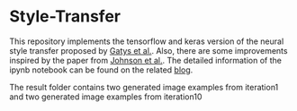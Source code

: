 # Style-Transfer
This repository implements the tensorflow and keras version of the neural style transfer proposed by [Gatys et al.](https://arxiv.org/abs/1508.06576). Also, there are some improvements inspired by the paper from [Johnson et al.](https://arxiv.org/abs/1603.08155). The detailed information of the ipynb notebook can be found on the related [blog](). 

The result folder contains two generated image examples from iteration1 and two generated image examples from iteration10
